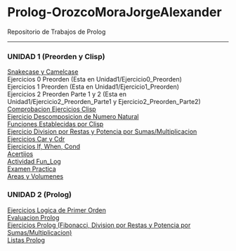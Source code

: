 # Prolog-OrozcoMoraJorgeAlexander
 Repositorio de Trabajos de Prolog

---
### UNIDAD 1 (Preorden y Clisp)
[Snakecase y Camelcase](Unidad_1/Snakecase_y_Camelcase.md)  
Ejercicios 0 Preorden (Esta en Unidad1/Ejercicio0_Preorden)  
Ejercicios 1 Preorden (Esta en Unidad1/Ejercicio1_Preorden)  
Ejercicios 2 Preorden Parte 1 y 2 (Esta en Unidad1/Ejercicio2_Preorden_Parte1 y Ejercicio2_Preorden_Parte2)   
[Comprobacion Ejercicios Clisp](Unidad_1/Comprobacion_Ejercicios_Clisp.md)  
[Ejercicio Descomposicion de Numero Natural](Unidad_1/Ejercicio_Descomposicion_Numero_Natural.md)  
[Funciones Establecidas por Clisp](Unidad_1/Funciones_Establecidas_Clisp.md)  
[Ejercicio Division por Restas y Potencia por Sumas/Multiplicacion](Unidad_1/Ejercicios_Division_Potencia.md)  
[Ejercicios Car y Cdr](Unidad_1/Funciones_Car_Cdr.md)  
[Ejercicios If, When, Cond](Unidad_1/Ejercicios_If.md)  
[Acertijos](Unidad_1/Acertijos.md)  
[Actividad Fun_Log](Unidad_1/Actividad_Fun_Log.md)  
[Examen Practica](Unidad_1/Examen_Practica.md)  
[Areas y Volumenes](Unidad_1/Areas_y_Volumenes.md)  

### UNIDAD 2 (Prolog)
[Ejercicios Logica de Primer Orden](Unidad_2/Logica_Primer_Orden.md)  
[Evaluacion Prolog](Unidad_2/Evaluacion_Prolog.md)  
[Ejercicios Prolog (Fibonacci, Division por Restas y Potencia por Sumas/Multiplicacion)](Unidad_2/Ejercicios_Prolog.md)  
[Listas Prolog](Unidad_2/Listas_Prolog.md)



